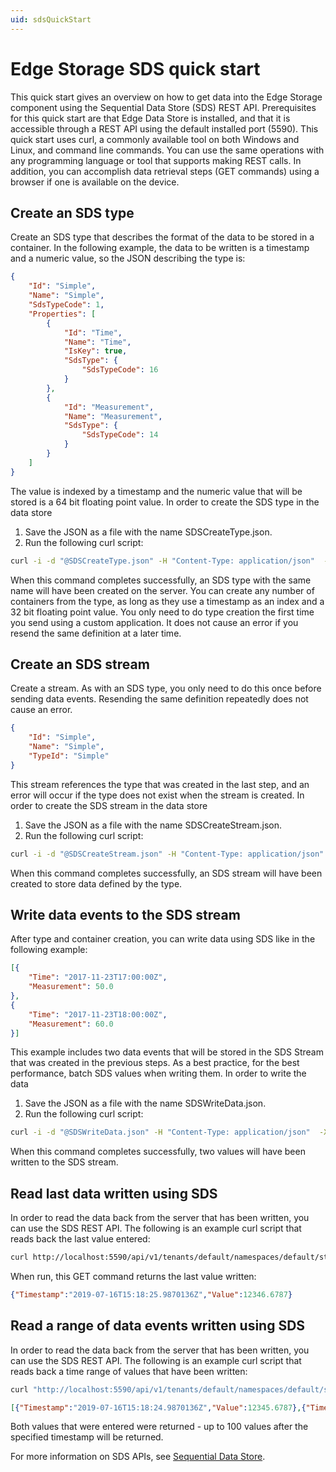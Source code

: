 ```yaml
---
uid: sdsQuickStart
---
```


# Edge Storage SDS quick start

This quick start gives an overview on how to get data into the Edge Storage component using the Sequential Data Store (SDS) REST API. Prerequisites for this quick start are that Edge Data Store is installed, and that it is accessible through a REST API using the default installed port (5590). This quick start uses curl, a commonly available tool on both Windows and Linux, and command line commands. You can use the same operations with any programming language or tool that supports making REST calls. In addition, you can accomplish data retrieval steps (GET commands) using a browser if one is available on the device.

## Create an SDS type

Create an SDS type that describes the format of the data to be stored in a container. In the following example, the data to be written is a timestamp and a numeric value, so the JSON describing the type is:

```json
{
    "Id": "Simple",
    "Name": "Simple",
    "SdsTypeCode": 1,
    "Properties": [
        {
            "Id": "Time",
            "Name": "Time",
            "IsKey": true,
            "SdsType": {
                "SdsTypeCode": 16
            }
        },
        {
            "Id": "Measurement",
            "Name": "Measurement",
            "SdsType": {
                "SdsTypeCode": 14
            }
        }
    ]
}
```

The value is indexed by a timestamp and the numeric value that will be stored is a 64 bit floating point value. In order to create the SDS type in the data store

1. Save the JSON as a file with the name SDSCreateType.json.
2. Run the following curl script:

```bash
curl -i -d "@SDSCreateType.json" -H "Content-Type: application/json"  -X POST http://localhost:5590/api/v1/tenants/default/namespaces/default/types/Simple
```

When this command completes successfully, an SDS type with the same name will have been created on the server. You can create any number of containers from the type, as long as they use a timestamp as an index and a 32 bit floating point value. You only need to do type creation the first time you send using a custom application. It does not cause an error if you resend the same definition at a later time.

## Create an SDS stream

Create a stream. As with an SDS type, you only need to do this once before sending data events. Resending the same definition repeatedly does not cause an error.

```json
{
    "Id": "Simple",
    "Name": "Simple",
    "TypeId": "Simple"
}
```

This stream references the type that was created in the last step, and an error will occur if the type does not exist when the stream is created. In order to create the SDS stream in the data store

1. Save the JSON as a file with the name SDSCreateStream.json.
2. Run the following curl script:

```bash
curl -i -d "@SDSCreateStream.json" -H "Content-Type: application/json"  -X POST http://localhost:5590/api/v1/tenants/default/namespaces/default/streams/Simple
```

When this command completes successfully, an SDS stream will have been created to store data defined by the type.

## Write data events to the SDS stream

After type and container creation, you can write data using SDS like in the following example:

```json
[{
    "Time": "2017-11-23T17:00:00Z",
    "Measurement": 50.0
},
{
    "Time": "2017-11-23T18:00:00Z",
    "Measurement": 60.0
}]
```

This example includes two data events that will be stored in the SDS Stream that was created in the previous steps. As a best practice, for the best performance, batch SDS values when writing them. In order to write the data 

1. Save the JSON as a file with the name SDSWriteData.json.
2. Run the following curl script:

```bash
curl -i -d "@SDSWriteData.json" -H "Content-Type: application/json"  -X POST http://localhost:5590/api/v1/tenants/default/namespaces/default/streams/Simple/Data
```

When this command completes successfully, two values will have been written to the SDS stream.

## Read last data written using SDS

In order to read the data back from the server that has been written, you can use the SDS REST API. The following is an example curl script that reads back the last value entered:

```bash
curl http://localhost:5590/api/v1/tenants/default/namespaces/default/streams/Simple/Data/Last
```

When run, this GET command returns the last value written:

```json
{"Timestamp":"2019-07-16T15:18:25.9870136Z","Value":12346.6787}
```

## Read a range of data events written using SDS

In order to read the data back from the server that has been written, you can use the SDS REST API. The following is an example curl script that reads back a time range of values that have been written:

```bash
curl "http://localhost:5590/api/v1/tenants/default/namespaces/default/streams/Simple/Data?startIndex=2019-07-08T13:00:00Z&count=100"
```

```json
[{"Timestamp":"2019-07-16T15:18:24.9870136Z","Value":12345.6787},{"Timestamp":"2019-07-16T15:18:25.9870136Z","Value":12346.6787}]
```

Both values that were entered were returned - up to 100 values after the specified timestamp will be returned.

For more information on SDS APIs, see [Sequential Data Store](xref:sdsOverview).
